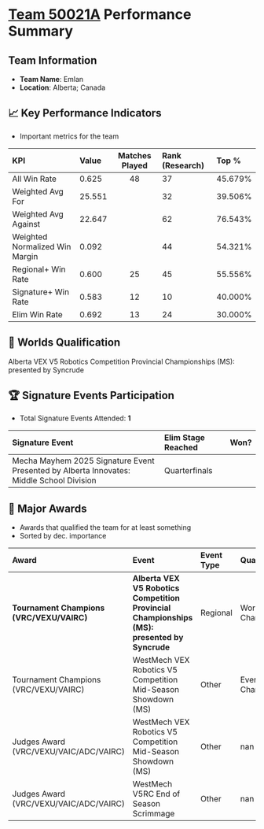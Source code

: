 # [Team 50021A](https://https://www.robotevents.com/teams/V5RC/50021A) Performance Summary

##  Team Information
- **Team Name**: Emlan
- **Location**: Alberta; Canada

## 📈 Key Performance Indicators
- Important metrics for the team

| KPI | Value | Matches Played | Rank (Research) | Top % |
|:---|:-----|:--------------:|:----|:-----|
| All Win Rate | 0.625 | 48 | 37 | 45.679% |
| Weighted Avg For | 25.551 |  | 32 | 39.506% |
| Weighted Avg Against | 22.647 |  | 62 | 76.543% |
| Weighted Normalized Win Margin | 0.092 |  | 44 | 54.321% |
| Regional+ Win Rate | 0.600 | 25 | 45 | 55.556% |
| Signature+ Win Rate | 0.583 | 12 | 10 | 40.000% |
| Elim Win Rate | 0.692 | 13 | 24 | 30.000% |


## 🎯 Worlds Qualification
Alberta VEX V5 Robotics Competition Provincial Championships (MS): presented by Syncrude

## 🏆 Signature Events Participation
- Total Signature Events Attended: **1**

| Signature Event | Elim Stage Reached | Won? |
|:----------------|:-------------------|:----|
| Mecha Mayhem 2025 Signature Event Presented by Alberta Innovates: Middle School Division | Quarterfinals |  |


## 🥇 Major Awards
- Awards that qualified the team for at least something
- Sorted by dec. importance

| Award | Event | Event Type | Qualification |
|:------|:------|:-----------|:--------------|
| **Tournament Champions (VRC/VEXU/VAIRC)** | **Alberta VEX V5 Robotics Competition Provincial Championships (MS): presented by Syncrude** | Regional | World Championship |
| Tournament Champions (VRC/VEXU/VAIRC) | WestMech VEX Robotics V5 Competition Mid-Season Showdown (MS) | Other | Event Region Championship |
| Judges Award (VRC/VEXU/VAIC/ADC/VAIRC) | WestMech VEX Robotics V5 Competition Mid-Season Showdown (MS) | Other | nan |
| Judges Award (VRC/VEXU/VAIC/ADC/VAIRC) | WestMech V5RC End of Season Scrimmage | Other | nan |

